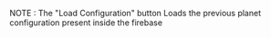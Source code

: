 NOTE : The "Load Configuration" button Loads the previous planet configuration present inside the firebase
